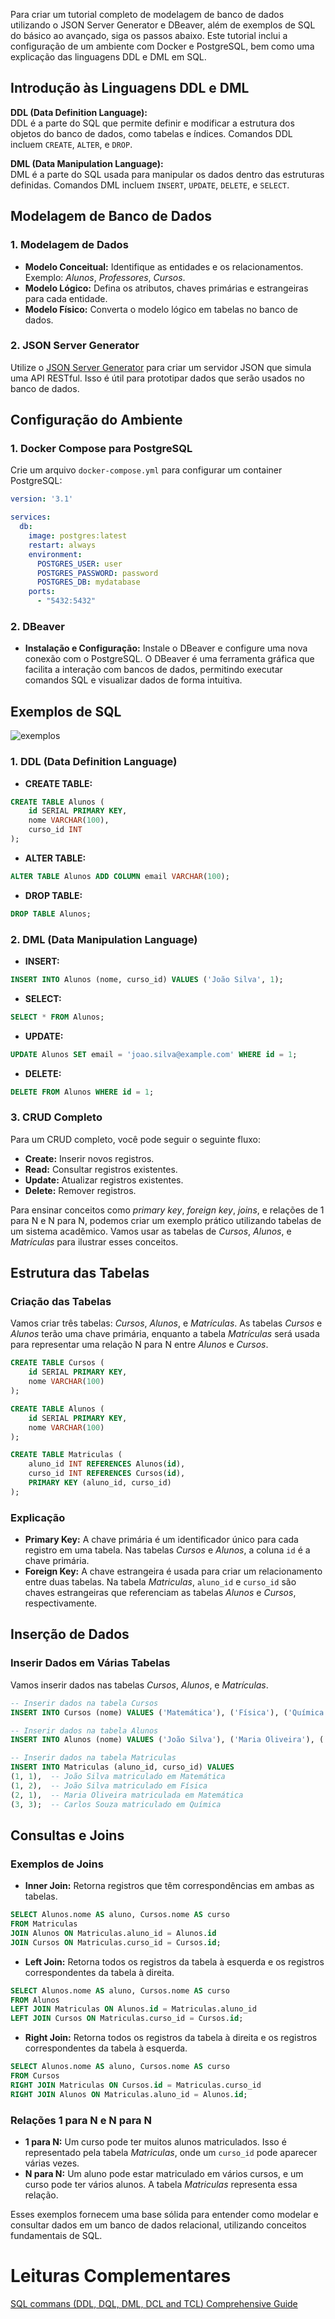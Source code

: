 Para criar um tutorial completo de modelagem de banco de dados utilizando o JSON Server Generator e DBeaver, além de exemplos de SQL do básico ao avançado, siga os passos abaixo. Este tutorial inclui a configuração de um ambiente com Docker e PostgreSQL, bem como uma explicação das linguagens DDL e DML em SQL.

## Introdução às Linguagens DDL e DML

**DDL (Data Definition Language):**  
DDL é a parte do SQL que permite definir e modificar a estrutura dos objetos do banco de dados, como tabelas e índices. Comandos DDL incluem `CREATE`, `ALTER`, e `DROP`.

**DML (Data Manipulation Language):**  
DML é a parte do SQL usada para manipular os dados dentro das estruturas definidas. Comandos DML incluem `INSERT`, `UPDATE`, `DELETE`, e `SELECT`.

## Modelagem de Banco de Dados

### **1. Modelagem de Dados**

- **Modelo Conceitual:** Identifique as entidades e os relacionamentos. Exemplo: *Alunos*, *Professores*, *Cursos*.
- **Modelo Lógico:** Defina os atributos, chaves primárias e estrangeiras para cada entidade.
- **Modelo Físico:** Converta o modelo lógico em tabelas no banco de dados.

### **2. JSON Server Generator**

Utilize o [JSON Server Generator](https://www.jsonservergenerator.com) para criar um servidor JSON que simula uma API RESTful. Isso é útil para prototipar dados que serão usados no banco de dados.

## Configuração do Ambiente

### **1. Docker Compose para PostgreSQL**

Crie um arquivo `docker-compose.yml` para configurar um container PostgreSQL:

```yaml
version: '3.1'

services:
  db:
    image: postgres:latest
    restart: always
    environment:
      POSTGRES_USER: user
      POSTGRES_PASSWORD: password
      POSTGRES_DB: mydatabase
    ports:
      - "5432:5432"
```

### **2. DBeaver**

- **Instalação e Configuração:** Instale o DBeaver e configure uma nova conexão com o PostgreSQL. O DBeaver é uma ferramenta gráfica que facilita a interação com bancos de dados, permitindo executar comandos SQL e visualizar dados de forma intuitiva.

## Exemplos de SQL

![exemplos](https://miro.medium.com/v2/format:webp/1*KJ0tDRYSeg-gMo_6nRH-XA.png)

### **1. DDL (Data Definition Language)**

- **CREATE TABLE:**

```sql
CREATE TABLE Alunos (
    id SERIAL PRIMARY KEY,
    nome VARCHAR(100),
    curso_id INT
);
```

- **ALTER TABLE:**

```sql
ALTER TABLE Alunos ADD COLUMN email VARCHAR(100);
```

- **DROP TABLE:**

```sql
DROP TABLE Alunos;
```

### **2. DML (Data Manipulation Language)**

- **INSERT:**

```sql
INSERT INTO Alunos (nome, curso_id) VALUES ('João Silva', 1);
```

- **SELECT:**

```sql
SELECT * FROM Alunos;
```

- **UPDATE:**

```sql
UPDATE Alunos SET email = 'joao.silva@example.com' WHERE id = 1;
```

- **DELETE:**

```sql
DELETE FROM Alunos WHERE id = 1;
```

### **3. CRUD Completo**

Para um CRUD completo, você pode seguir o seguinte fluxo:

- **Create:** Inserir novos registros.
- **Read:** Consultar registros existentes.
- **Update:** Atualizar registros existentes.
- **Delete:** Remover registros.

Para ensinar conceitos como *primary key*, *foreign key*, *joins*, e relações de 1 para N e N para N, podemos criar um exemplo prático utilizando tabelas de um sistema acadêmico. Vamos usar as tabelas de *Cursos*, *Alunos*, e *Matrículas* para ilustrar esses conceitos.

## Estrutura das Tabelas

### **Criação das Tabelas**

Vamos criar três tabelas: *Cursos*, *Alunos*, e *Matrículas*. As tabelas *Cursos* e *Alunos* terão uma chave primária, enquanto a tabela *Matrículas* será usada para representar uma relação N para N entre *Alunos* e *Cursos*.

```sql
CREATE TABLE Cursos (
    id SERIAL PRIMARY KEY,
    nome VARCHAR(100)
);

CREATE TABLE Alunos (
    id SERIAL PRIMARY KEY,
    nome VARCHAR(100)
);

CREATE TABLE Matriculas (
    aluno_id INT REFERENCES Alunos(id),
    curso_id INT REFERENCES Cursos(id),
    PRIMARY KEY (aluno_id, curso_id)
);
```

### **Explicação**

- **Primary Key:** A chave primária é um identificador único para cada registro em uma tabela. Nas tabelas *Cursos* e *Alunos*, a coluna `id` é a chave primária.
- **Foreign Key:** A chave estrangeira é usada para criar um relacionamento entre duas tabelas. Na tabela *Matriculas*, `aluno_id` e `curso_id` são chaves estrangeiras que referenciam as tabelas *Alunos* e *Cursos*, respectivamente.

## Inserção de Dados

### **Inserir Dados em Várias Tabelas**

Vamos inserir dados nas tabelas *Cursos*, *Alunos*, e *Matrículas*.

```sql
-- Inserir dados na tabela Cursos
INSERT INTO Cursos (nome) VALUES ('Matemática'), ('Física'), ('Química');

-- Inserir dados na tabela Alunos
INSERT INTO Alunos (nome) VALUES ('João Silva'), ('Maria Oliveira'), ('Carlos Souza');

-- Inserir dados na tabela Matriculas
INSERT INTO Matriculas (aluno_id, curso_id) VALUES 
(1, 1),  -- João Silva matriculado em Matemática
(1, 2),  -- João Silva matriculado em Física
(2, 1),  -- Maria Oliveira matriculada em Matemática
(3, 3);  -- Carlos Souza matriculado em Química
```

## Consultas e Joins

### **Exemplos de Joins**

- **Inner Join:** Retorna registros que têm correspondências em ambas as tabelas.

```sql
SELECT Alunos.nome AS aluno, Cursos.nome AS curso
FROM Matriculas
JOIN Alunos ON Matriculas.aluno_id = Alunos.id
JOIN Cursos ON Matriculas.curso_id = Cursos.id;
```

- **Left Join:** Retorna todos os registros da tabela à esquerda e os registros correspondentes da tabela à direita.

```sql
SELECT Alunos.nome AS aluno, Cursos.nome AS curso
FROM Alunos
LEFT JOIN Matriculas ON Alunos.id = Matriculas.aluno_id
LEFT JOIN Cursos ON Matriculas.curso_id = Cursos.id;
```

- **Right Join:** Retorna todos os registros da tabela à direita e os registros correspondentes da tabela à esquerda.

```sql
SELECT Alunos.nome AS aluno, Cursos.nome AS curso
FROM Cursos
RIGHT JOIN Matriculas ON Cursos.id = Matriculas.curso_id
RIGHT JOIN Alunos ON Matriculas.aluno_id = Alunos.id;
```

### **Relações 1 para N e N para N**

- **1 para N:** Um curso pode ter muitos alunos matriculados. Isso é representado pela tabela *Matriculas*, onde um `curso_id` pode aparecer várias vezes.
- **N para N:** Um aluno pode estar matriculado em vários cursos, e um curso pode ter vários alunos. A tabela *Matriculas* representa essa relação.

Esses exemplos fornecem uma base sólida para entender como modelar e consultar dados em um banco de dados relacional, utilizando conceitos fundamentais de SQL.

# Leituras Complementares

[SQL commans (DDL, DQL, DML, DCL and TCL) Comprehensive Guide](https://medium.com/@aqilzeka99/a-comprehensive-guide-to-sql-commans-ddl-dql-dml-dcl-and-tcl-cd2de3540d4e)
